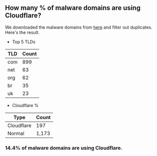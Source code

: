 ## How many % of malware domains are using Cloudflare?


We downloaded the malware domains from [here](https://urlhaus.abuse.ch) and filter out duplicates.
Here's the result.


[//]: # (start replacement)


- Top 5 TLDs

| TLD | Count |
| --- | --- |
| com | 899 |
| net | 63 |
| org | 62 |
| br | 35 |
| uk | 23 |


- Cloudflare %

| Type | Count |
| --- | --- |
| Cloudflare | 197 |
| Normal | 1,173 |


### 14.4% of malware domains are using Cloudflare.
